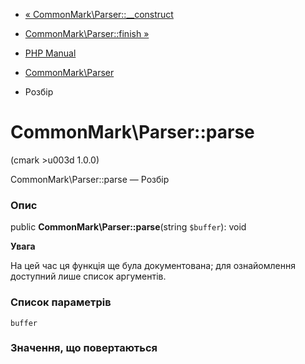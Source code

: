 - [«
CommonMark\Parser::\_\_construct](commonmark-parser.construct.md)
- [CommonMark\Parser::finish »](commonmark-parser.finish.md)

- [PHP Manual](index.md)
- [CommonMark\Parser](class.commonmark-parser.md)
- Розбір

# CommonMark\Parser::parse

(cmark \>u003d 1.0.0)

CommonMark\Parser::parse — Розбір

### Опис

public **CommonMark\Parser::parse**(string `$buffer`): void

**Увага**

На цей час ця функція ще була документована; для
ознайомлення доступний лише список аргументів.

### Список параметрів

`buffer`

### Значення, що повертаються

